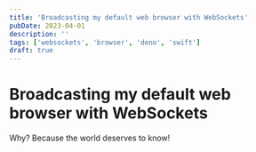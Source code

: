 ```yaml
---
title: 'Broadcasting my default web browser with WebSockets'
pubDate: 2023-04-01
description: ''
tags: ['websockets', 'browser', 'deno', 'swift']
draft: true
---
```


# Broadcasting my default web browser with WebSockets

Why? Because the world deserves to know!
